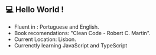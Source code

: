 ## :computer: Hello World !

- Fluent in : Portuguese and English.
- Book recomendations: "Clean Code - Robert C. Martin".
- Current Location: Lisbon.
- Currenctly learning JavaScript and TypeScript






